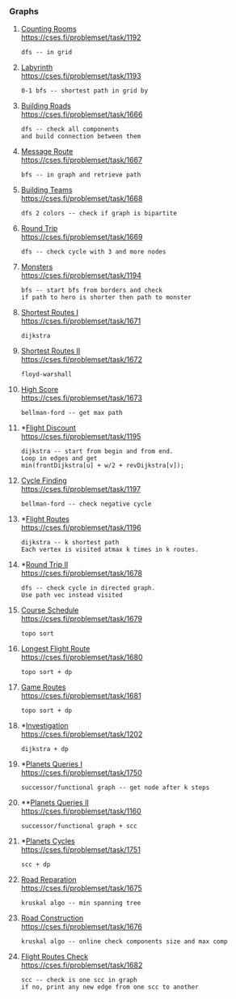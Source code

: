 ### Graphs


1. [Counting Rooms](./counting_rooms.cpp)  
https://cses.fi/problemset/task/1192     
    ```
    dfs -- in grid
    ```  

2. [Labyrinth](./labyrinth.cpp)  
https://cses.fi/problemset/task/1193   
    ```
    0-1 bfs -- shortest path in grid by 
    ```

3. [Building Roads](./building_roads.cpp)  
https://cses.fi/problemset/task/1666  
    ```  
    dfs -- check all components 
    and build connection between them
    ```

4. [Message Route](./message_route.cpp)  
https://cses.fi/problemset/task/1667    
    ```  
    bfs -- in graph and retrieve path
    ``` 

5. [Building Teams](./building_teams.cpp)  
https://cses.fi/problemset/task/1668  
    ```
    dfs 2 colors -- check if graph is bipartite 
    ```

6. [Round Trip](./round_trip.cpp)  
https://cses.fi/problemset/task/1669  
    ```
    dfs -- check cycle with 3 and more nodes  
    ```
   
7. [Monsters](./monsters.cpp)  
https://cses.fi/problemset/task/1194     
    ```
    bfs -- start bfs from borders and check
    if path to hero is shorter then path to monster 
    ```
 
8. [Shortest Routes I](./shortest_routes_1.cpp)  
https://cses.fi/problemset/task/1671  
    ```
    dijkstra 
    ```

9. [Shortest Routes II](./shortest_routes_2.cpp)  
https://cses.fi/problemset/task/1672  
    ```
    floyd-warshall
    ```  

10. [High Score](./high_score.cpp)  
https://cses.fi/problemset/task/1673  
    ```
    bellman-ford -- get max path 
    ```

11. *[Flight Discount](./flight_discount.cpp)  
https://cses.fi/problemset/task/1195  
    ```
    dijkstra -- start from begin and from end.
    Loop in edges and get
    min(frontDijkstra[u] + w/2 + revDijkstra[v]);
    ```

12. [Cycle Finding](./cycle_finding.cpp)  
https://cses.fi/problemset/task/1197   
    ```
    bellman-ford -- check negative cycle
    ```

12. *[Flight Routes](./flight_routes.cpp)  
https://cses.fi/problemset/task/1196   
    ```
    dijkstra -- k shortest path
    Each vertex is visited atmax k times in k routes.
    ``` 

12. *[Round Trip II](./round_trip_2.cpp)  
https://cses.fi/problemset/task/1678  
    ```
    dfs -- check cycle in directed graph.
    Use path vec instead visited
    ```
   
12. [Course Schedule](./course_schedule.cpp)  
https://cses.fi/problemset/task/1679  
    ```
    topo sort
    ``` 
       
12. [Longest Flight Route](./longest_flight_route.cpp)  
https://cses.fi/problemset/task/1680  
    ```
    topo sort + dp
    ``` 
    
12. [Game Routes](./game_routes.cpp)  
https://cses.fi/problemset/task/1681  
    ```
    topo sort + dp
    ``` 
    
12. *[Investigation](./investigation.cpp)  
https://cses.fi/problemset/task/1202  
    ```
    dijkstra + dp
    ``` 
    
12. *[Planets Queries I](./planets_queries_1.cpp)  
https://cses.fi/problemset/task/1750  
    ```
    successor/functional graph -- get node after k steps
    ``` 
    
12. **[Planets Queries II](./planets_queries_2.cpp)  
https://cses.fi/problemset/task/1160  
    ```
    successor/functional graph + scc
    ```
    
12. *[Planets Cycles](./planets_cycles.cpp)  
https://cses.fi/problemset/task/1751  
    ```
    scc + dp
    ```
    
12. [Road Reparation](./road_reparation.cpp)  
https://cses.fi/problemset/task/1675  
    ```
    kruskal algo -- min spanning tree  
    ```
    
12. [Road Construction](./road_construction.cpp)  
https://cses.fi/problemset/task/1676  
    ```
    kruskal algo -- online check components size and max comp
    ```  
  
12. [Flight Routes Check](./flight_routes_check.cpp)  
https://cses.fi/problemset/task/1682  
    ```
    scc -- check is one scc in graph
    if no, print any new edge from one scc to another  
    ```


